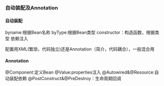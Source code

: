 ### 自动装配及Annotation
#### 自动装配
   byname:根据Bean名称
   byType:根据Bean类型
   constructor：构造函数，根据类型
依赖注入

配置用XML(繁琐，代码独立)还是Annotation（简介，代码耦合），一般混合用

#### Annotation
@Component:定义Bean
@Value:properties注入
@Autowired&@Resource:自动装配依赖
@PostConstruct&@PreDestroy：生命周期回调
